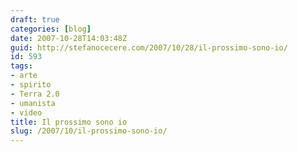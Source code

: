 ```yaml
---
draft: true
categories: [blog]
date: 2007-10-28T14:03:48Z
guid: http://stefanocecere.com/2007/10/28/il-prossimo-sono-io/
id: 593
tags:
- arte
- spirito
- Terra 2.0
- umanista
- video
title: Il prossimo sono io
slug: /2007/10/il-prossimo-sono-io/
---
```


